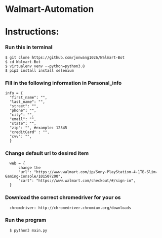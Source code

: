 # Walmart-Automation

# Instructions:

### Run this in terminal
    $ git clone https://github.com/jonwang1026/Walmart-Bot
    $ cd Walmart-Bot
    $ virtualenv venv --python=python3.8
    $ pip3 install install selenium
  

### Fill in the following information in Personal_info
    info = {
      "first_name": "",
      "last_name": "",
      "street": "",
      "phone": "",
      "city": "",
      "email": "",
      "state": "",
      "zip": "", #example: 12345
      "creditCard" : "",
      "cvv": "",
      }

### Change default url to desired item 
      web = {
          change the 
          "url": "https://www.walmart.com/ip/Sony-PlayStation-4-1TB-Slim-Gaming-Console/101507200",
          "cart": "https://www.walmart.com/checkout/#/sign-in",
      }
### Download the correct chromedriver for your os
      chromdriver: http://chromedriver.chromium.org/downloads

### Run the program
      $ python3 main.py
